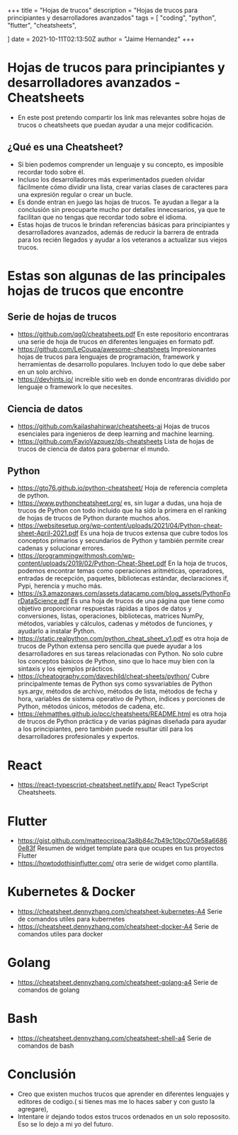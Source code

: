 +++
title = "Hojas de trucos"
description = "Hojas de trucos para principiantes y desarrolladores avanzados"
tags = [
    "coding",
    "python",
    "flutter",
    "cheatsheets",

]
date = 2021-10-11T02:13:50Z
author = "Jaime Hernandez"
+++

# Hojas de trucos para principiantes y desarrolladores avanzados - Cheatsheets

- En este post pretendo compartir los link mas relevantes sobre hojas de trucos o cheatsheets que puedan ayudar a una mejor codificación.

## ¿Qué es una Cheatsheet?

- Si bien podemos comprender un lenguaje y su concepto, es imposible recordar todo sobre él.
- Incluso los desarrolladores más experimentados pueden olvidar fácilmente cómo dividir una lista, crear varias clases de caracteres para una expresión regular o crear un bucle.
- Es donde entran en juego las hojas de trucos. Te ayudan a llegar a la conclusión sin preocuparte mucho por detalles innecesarios, ya que te facilitan que no tengas que recordar todo sobre el idioma.
- Estas hojas de trucos le brindan referencias básicas para principiantes y desarrolladores avanzados, además de reducir la barrera de entrada para los recién llegados y ayudar a los veteranos a actualizar sus viejos trucos.

# Estas son algunas de las principales hojas de trucos que encontre
## Serie de hojas de trucos
- https://github.com/qg0/cheatsheets.pdf En este repositorio encontraras una serie de hoja de trucos en diferentes lenguajes en formato pdf.
- https://github.com/LeCoupa/awesome-cheatsheets Impresionantes hojas de trucos para lenguajes de programación, framework y herramientas de desarrollo populares. Incluyen todo lo que debe saber en un solo archivo.
- https://devhints.io/ increible sitio web en donde encontraras dividido por lenguaje o framework lo que necesites.

## Ciencia de datos
- https://github.com/kailashahirwar/cheatsheets-ai Hojas de trucos esenciales para ingenieros de deep learning and machine learning.
- https://github.com/FavioVazquez/ds-cheatsheets Lista de hojas de trucos de ciencia de datos para gobernar el mundo.

## Python
- https://gto76.github.io/python-cheatsheet/ Hoja de referencia completa de python.
- https://www.pythoncheatsheet.org/ es, sin lugar a dudas, una hoja de trucos de Python con todo incluido que ha sido la primera en el ranking de hojas de trucos de Python durante muchos años.
- https://websitesetup.org/wp-content/uploads/2021/04/Python-cheat-sheet-April-2021.pdf  Es una hoja de trucos extensa que cubre todos los conceptos primarios y secundarios de Python y también permite crear cadenas y solucionar errores.
- https://programmingwithmosh.com/wp-content/uploads/2019/02/Python-Cheat-Sheet.pdf En la hoja de trucos, podemos encontrar temas como operaciones aritméticas, operadores, entradas de recepción, paquetes, bibliotecas estándar, declaraciones if, Pypi, herencia y mucho más.
- https://s3.amazonaws.com/assets.datacamp.com/blog_assets/PythonForDataScience.pdf Es una hoja de trucos de una página que tiene como objetivo proporcionar respuestas rápidas a tipos de datos y conversiones, listas, operaciones, bibliotecas, matrices NumPy, métodos, variables y cálculos, cadenas y métodos de funciones, y ayudarlo a instalar Python.
- https://static.realpython.com/python_cheat_sheet_v1.pdf es otra hoja de trucos de Python extensa pero sencilla que puede ayudar a los desarrolladores en sus tareas relacionadas con Python. No solo cubre los conceptos básicos de Python, sino que lo hace muy bien con la sintaxis y los ejemplos prácticos.
- https://cheatography.com/davechild/cheat-sheets/python/ Cubre principalmente temas de Python sys como sysvariables de Python sys.argv, métodos de archivo, métodos de lista, métodos de fecha y hora, variables de sistema operativo de Python, índices y porciones de Python, métodos únicos, métodos de cadena, etc.
- https://ehmatthes.github.io/pcc/cheatsheets/README.html es otra hoja de trucos de Python práctica y de varias páginas diseñada para ayudar a los principiantes, pero también puede resultar útil para los desarrolladores profesionales y expertos.


# React
- https://react-typescript-cheatsheet.netlify.app/ React TypeScript Cheatsheets.

# Flutter
- https://gist.github.com/matteocrippa/3a8b84c7b49c10bc070e58a66860e83f Resumen de widget template para que ocupes en tus proyectos Flutter
- https://howtodothisinflutter.com/ otra serie de widget como plantilla.

# Kubernetes & Docker
- https://cheatsheet.dennyzhang.com/cheatsheet-kubernetes-A4 Serie de comandos utiles para kubernetes
- https://cheatsheet.dennyzhang.com/cheatsheet-docker-A4 Serie de comandos utiles para docker

# Golang
- https://cheatsheet.dennyzhang.com/cheatsheet-golang-a4 Serie de comandos de golang

# Bash
- https://cheatsheet.dennyzhang.com/cheatsheet-shell-a4 Serie de comandos de bash

# Conclusión

- Creo que existen muchos trucos que aprender en diferentes lenguajes y editores de codigo.( si tienes mas me lo haces saber y con gusto la agregare),
- Intentare ir dejando todos estos trucos ordenados en un solo repososito. Eso se lo dejo a mi yo del futuro.




